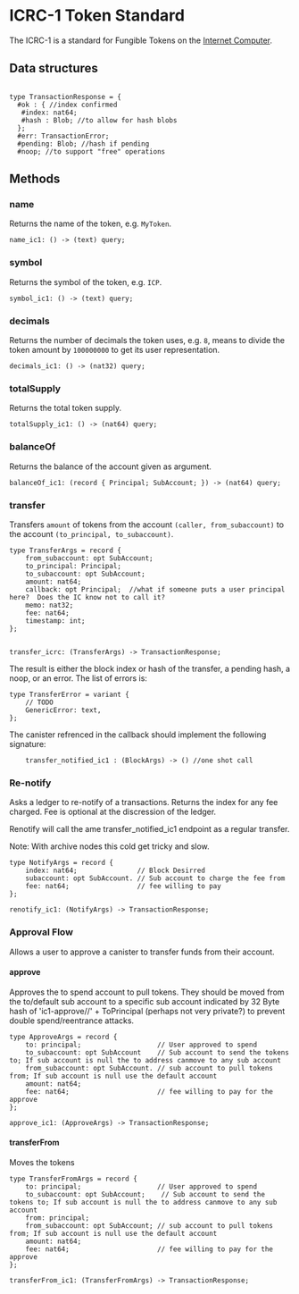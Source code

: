 # ICRC-1 Token Standard

The ICRC-1 is a standard for Fungible Tokens on the [Internet Computer](https://internetcomputer.org).

## Data structures

```

type TransactionResponse = {
  #ok : { //index confirmed
   #index: nat64;
   #hash : Blob; //to allow for hash blobs
  }; 
  #err: TransactionError;
  #pending: Blob; //hash if pending
  #noop; //to support "free" operations

```

## Methods

### name

Returns the name of the token, e.g. `MyToken`.

```
name_ic1: () -> (text) query;
```

### symbol

Returns the symbol of the token, e.g. `ICP`.

```
symbol_ic1: () -> (text) query;
```

### decimals

Returns the number of decimals the token uses, e.g. `8`, means to divide the token amount by `100000000` to get its user representation.

```
decimals_ic1: () -> (nat32) query;
```

### totalSupply

Returns the total token supply.

```
totalSupply_ic1: () -> (nat64) query;
```

### balanceOf

Returns the balance of the account given as argument.

```
balanceOf_ic1: (record { Principal; SubAccount; }) -> (nat64) query;
```

### transfer

Transfers `amount` of tokens from the account `(caller, from_subaccount)` to the account `(to_principal, to_subaccount)`.

```
type TransferArgs = record {
    from_subaccount: opt SubAccount;
    to_principal: Principal;
    to_subaccount: opt SubAccount;
    amount: nat64;
    callback: opt Principal;  //what if someone puts a user principal here?  Does the IC know not to call it?
    memo: nat32;
    fee: nat64;
    timestamp: int;
};


transfer_icrc: (TransferArgs) -> TransactionResponse;
```

The result is either the block index or hash of the transfer, a pending hash, a noop, or an error. The list of errors is:

```
type TransferError = variant {
    // TODO
    GenericError: text,
};
```

The canister refrenced in the callback should implement the following signature:

```
    transfer_notified_ic1 : (BlockArgs) -> () //one shot call
```

### Re-notify

Asks a ledger to re-notify of a transactions. Returns the index for any fee charged. Fee is optional at the discression of the ledger.

Renotify will call the ame transfer_notified_ic1 endpoint as a regular transfer.

Note: With archive nodes this cold get tricky and slow.

```
type NotifyArgs = record {
    index: nat64;               // Block Desirred
    subaccount: opt SubAccount. // Sub account to charge the fee from
    fee: nat64;                 // fee willing to pay
};

renotify_ic1: (NotifyArgs) -> TransactionResponse;
```


### Approval Flow

Allows a user to approve a canister to transfer funds from their account.

#### approve

Approves the to spend account to pull tokens. They should be moved from the to/default sub account to a specific sub account indicated by 32 Byte hash of 'ic1-approve//' + ToPrincipal (perhaps not very private?) to prevent double spend/reentrance attacks.

```
type ApproveArgs = record {
    to: principal;                   // User approved to spend
    to_subaccount: opt SubAccount    // Sub account to send the tokens to; If sub account is null the to address canmove to any sub account
    from_subaccount: opt SubAccount. // sub account to pull tokens from; If sub account is null use the default account
    amount: nat64;
    fee: nat64;                      // fee willing to pay for the approve
};

approve_ic1: (ApproveArgs) -> TransactionResponse;
```


#### transferFrom

Moves the tokens

```
type TransferFromArgs = record {
    to: principal;                   // User approved to spend
    to_subaccount: opt SubAccount;    // Sub account to send the tokens to; If sub account is null the to address canmove to any sub account
    from: principal;
    from_subaccount: opt SubAccount; // sub account to pull tokens from; If sub account is null use the default account
    amount: nat64;
    fee: nat64;                      // fee willing to pay for the approve
};

transferFrom_ic1: (TransferFromArgs) -> TransactionResponse;
```
